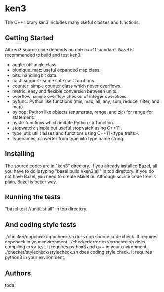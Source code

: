 # ken3

The C++ library ken3 includes many useful classes and functions.

## Getting Started

All ken3 source code depends on only c++11 standard.
Bazel is recommended to build and test ken3.

- angle: util angle class.
- biunique_map: useful expanded map class.
- bits: handling bit data.
- cast: supports some safe cast functions.
- counter: simple counter class which never overflows.
- metric: easy and flexible conversion between units.
- overflow: simple overflow checker of integer operations.
- pyfunc: Python like functions (min, max, all, any, sum, reduce, filter, and map).
- pyloop: Python like objects (enumerate, range, and zip) for range-for statement.
- pystr: functions which imitate Python str function.
- stopwatch: simple but useful stopwatch using C++11 <chrono>.
- type_util: util classes and functions using C++11 <type_traits>.
- typenames: converter from type into type name string.

## Installing

The source codes are in "ken3" directory.
If you already installed Bazel, all you have to do is typing "bazel build //ken3:all" in top directory.
If you do not have Bazel, you need to create Makefile. Although source code tree is plain, Bazel is better way.

## Running the tests

"bazel test //unittest:all" in top directory.

## And coding style tests

./checker/cppcheck/cppcheck.sh does cpp source code check. It requires cppcheck in your environment.
./checker/errortest/erroetest.sh does compiling error test. It requires python3 and g++ in your environment.
./checker/stylecheck/stylecheck.sh does coding style check. It requires python3 in your environment.

## Authors

toda
